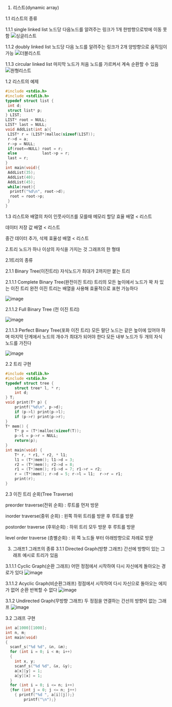 1. 리스트(dynamic array)

1.1 리스트의 종류

1.1.1  single linked list
노드당 다음노드를 알려주는 링크가 1개
한방향으로밖에 이동 못함
![싱글리스트](https://user-images.githubusercontent.com/50912987/68542965-dba2bb00-03f4-11ea-8eb6-75d01b46e28a.PNG)


1.1.2 doubly linked list
노드당 다음 노드를 알려주는 링크가 2개
양방향으로 움직임이 가능
![더블리스트](https://user-images.githubusercontent.com/50912987/68543019-4f44c800-03f5-11ea-8964-c911d99cb831.PNG)


1.1.3 circular linked list
마지막 노드가 처음 노드를 가르켜서 계속 순환할 수 있음 
![원형리스트](https://user-images.githubusercontent.com/50912987/68543024-62579800-03f5-11ea-8575-4e7519b45ece.PNG)

1.2 리스트의 예제
```C
#include <stdio.h>
#include <stdlib.h>
typedef struct list {
 int d;
 struct list* p;
} LIST;
LIST* root = NULL;
LIST* last = NULL;
void AddList(int a){
 LIST* r = (LIST*)malloc(sizeof(LIST));
 r->d = a;
 r->p = NULL;
 if(root==NULL) root = r;
 else           last->p = r;
 last = r;
}
int main(void){
 AddList(35);
 AddList(40);
 AddList(45);
 while(root){
  printf("%d\n", root->d);
  root = root->p;
 }
}
```

1.3 리스트와 배열의 차이
인풋사이즈를 모를때 메모리 할당 효율 배열 < 리스트

데이터 저장 값  배열 < 리스트

중간 데이터 추가, 삭제 효율성 배열 < 리스트



2.트리
노드가 하나 이상의 자식을 가지는 것
그래프의 한 형태

2.1트리의 종류

2.1.1 Binary Tree(이진트리)
자식노드가 최대가 2까지만 붙는 트리

2.1.1.1 Complete Binary Tree(완전이진 트리)
트리의 모든 높이에서 노드가 꽉 차 있는 이진 트리
완전 이진 트리는 배열을 사용해 효율적으로 표현 가능하다

![image](https://user-images.githubusercontent.com/50912987/68543081-e0b43a00-03f5-11ea-84e1-8b1b8857d605.png)

2.1.1.2 Full Binary Tree (전 이진 트리)

![image](https://user-images.githubusercontent.com/50912987/68543063-c67a5c00-03f5-11ea-998e-858c30f0f416.png)

2.1.1.3 Perfect Binary Tree(포화 이진 트리)
모든 말단 노드는 같은 높이에 있어야 하며 마지막 단계에서 노드의 개수가 최대가 되어야 한다
모든 내부 노드가 두 개의 자식 노드를 가진다

![image](https://user-images.githubusercontent.com/50912987/68543088-02adbc80-03f6-11ea-92ed-4cfbfa62bb10.png)


2.2 트리 구현
```C
#include <stdlib.h> 
#include <stdio.h>
typedef struct tree {
	struct tree* l, * r;
	int d;
} T;
void print(T* p) {
	printf("%d\n", p->d);
	if (p->l) print(p->l);
	if (p->r) print(p->r);
}
T* mem() {
	T* p = (T*)malloc(sizeof(T));
	p->l = p->r = NULL;
	return(p);
}
int main(void) {
	T* r, * r1, * r2, * l1;
	l1 = (T*)mem(); l1->d = 3;
	r2 = (T*)mem(); r2->d = 8;
	r1 = (T*)mem(); r1->d = 7; r1->r = r2;
	r = (T*)mem(); r->d = 5; r->l = l1;  r->r = r1;
	print(r);
}
```

2.3 이진 트리 순회(Tree Traverse)

preorder traverse(전위 순회) : 루트를 먼저 방문

inorder traverse(중위 순회) : 왼쪽 하위 트리를 방문 후 루트를 방문

postorder traverse (후위순회) : 하위 트리 모두 방문 후 루트를 방문

level order traverse (층별순회) : 위 쪽 노드들 부터 아래방향으로 차례로 방문


3. 그래프1 그래프의 종류
3.1.1 Directed Graph(방향 그래프)
간선에 방향이 있는 그래프
예시로 트리가 있음

3.1.1.1 Cyclic Graph(순환 그래프)
어떤 정점에서 시작하여 다시 자신에게 돌아오는 경로가 있다
![image](https://user-images.githubusercontent.com/50912987/68543170-e6f6e600-03f6-11ea-8e85-b14254299503.png)

3.1.1.2 Acyclic Graph(비순환그래프)
정점에서 시작하여 다시 자신으로 돌아오는 에지가 없어 순환 반복할 수 없다
![image](https://user-images.githubusercontent.com/50912987/68543131-810a5e80-03f6-11ea-86bd-e349294d86a4.png)


3.1.2 Undirected Graph(무방향 그래프)
두 정점을 연결하는 간선의 방향이 없는 그래프
![image](https://user-images.githubusercontent.com/50912987/68543111-40aae080-03f6-11ea-9d5f-4c2e1e2d70d7.png)


3.2 그래프 구현
```C
int a[1000][1000];
int n, m;
int main(void) 
{
  scanf_s("%d %d", &n, &m);
  for (int i = 0; i < m; i++) 
  {
    int x, y;
    scanf_s("%d %d", &x, &y);
    a[x][y] = 1;
    a[y][x] = 1;
  }
  for (int i = 0; i <= n; i++) 
  {for (int j = 0; j <= n; j++) 
    { printf("%d ", a[i][j]);}
	    printf("\n");}
```
